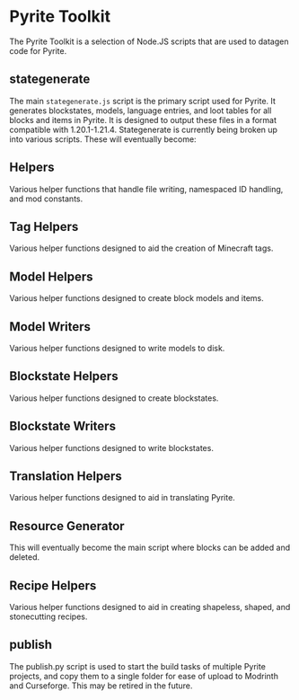 # Pyrite Toolkit
The Pyrite Toolkit is a selection of Node.JS scripts that are used to datagen code for Pyrite.

## stategenerate
The main `stategenerate.js` script is the primary script used for Pyrite. It generates blockstates, models, language entries, and loot tables for all blocks and items in Pyrite. It is designed to output these files in a format compatible with 1.20.1-1.21.4. Stategenerate is currently being broken up into various scripts. These will eventually become:

## Helpers

Various helper functions that handle file writing, namespaced ID handling, and mod constants.

## Tag Helpers

Various helper functions designed to aid the creation of Minecraft tags.

## Model Helpers

Various helper functions designed to create block models and items.

## Model Writers

Various helper functions designed to write models to disk.

## Blockstate Helpers

Various helper functions designed to create blockstates.

## Blockstate Writers

Various helper functions designed to write blockstates.

## Translation Helpers

Various helper functions designed to aid in translating Pyrite.

## Resource Generator

This will eventually become the main script where blocks can be added and deleted.

## Recipe Helpers

Various helper functions designed to aid in creating shapeless, shaped, and stonecutting recipes.

## publish

The publish.py script is used to start the build tasks of multiple Pyrite projects, and copy them to a single folder for ease of upload to Modrinth and Curseforge. This may be retired in the future.
